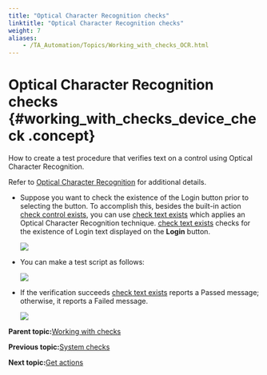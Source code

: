 ```yaml
--- 
title: "Optical Character Recognition checks"
linktitle: "Optical Character Recognition checks"
weight: 7
aliases: 
    - /TA_Automation/Topics/Working_with_checks_OCR.html
---
```

# Optical Character Recognition checks {#working_with_checks_device_check .concept}

How to create a test procedure that verifies text on a control using Optical Character Recognition.

Refer to [Optical Character Recognition](bia_OCR.html) for additional details.

-   Suppose you want to check the existence of the Login button prior to selecting the button. To accomplish this, besides the built-in action [check control exists](bia_check_control_exists.html), you can use [check text exists](bia_check_text_exists.html) which applies an Optical Character Recognition technique. [check text exists](bia_check_text_exists.html) checks for the existence of Login text displayed on the **Login** button.

    ![](../Images/bia_check_text_exists_aut.png)

-   You can make a test script as follows:

    ![](../Images/bia_check_text_exists_pgm_working_with_checks.png)

-   If the verification succeeds [check text exists](bia_check_text_exists.html) reports a Passed message; otherwise, it reports a Failed message.

    ![](../Images/bia_check_text_exists_res_working_with_checks.png)


**Parent topic:**[Working with checks](../../TA_Automation/Topics/Automation_model_working_with_checks.html)

**Previous topic:**[System checks](../../TA_Automation/Topics/Working_with_checks_operating_system.html)

**Next topic:**[Get actions](../../TA_Automation/Topics/Automation_model_working_with_checks_get.html)

